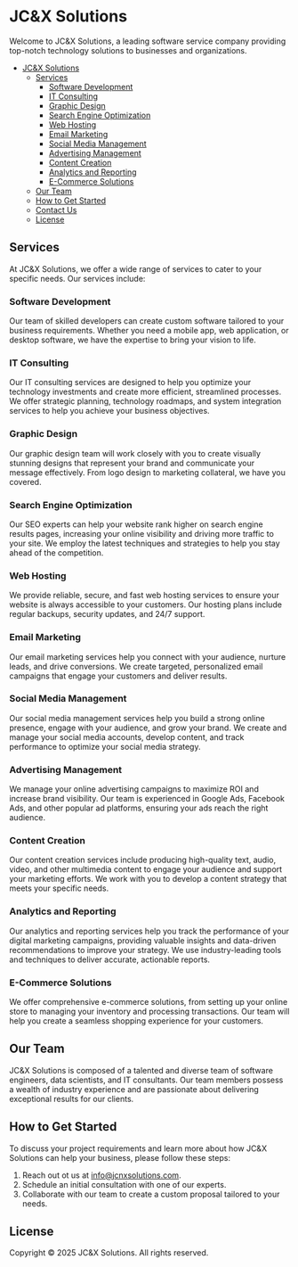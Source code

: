 # JC&X Solutions
Welcome to JC&X Solutions, a leading software service company providing top-notch technology solutions to businesses and organizations.


- [JC\&X Solutions](#jcx-solutions)
  - [Services](#services)
    - [Software Development](#software-development)
    - [IT Consulting](#it-consulting)
    - [Graphic Design](#graphic-design)
    - [Search Engine Optimization](#search-engine-optimization)
    - [Web Hosting](#web-hosting)
    - [Email Marketing](#email-marketing)
    - [Social Media Management](#social-media-management)
    - [Advertising Management](#advertising-management)
    - [Content Creation](#content-creation)
    - [Analytics and Reporting](#analytics-and-reporting)
    - [E-Commerce Solutions](#e-commerce-solutions)
  - [Our Team](#our-team)
  - [How to Get Started](#how-to-get-started)
  - [Contact Us](#contact-us)
  - [License](#license)

## Services
At JC&X Solutions, we offer a wide range of services to cater to your specific needs. Our services include:
### Software Development
Our team of skilled developers can create custom software tailored to your business requirements. Whether you need a mobile app, web application, or desktop software, we have the expertise to bring your vision to life.

### IT Consulting
Our IT consulting services are designed to help you optimize your technology investments and create more efficient, streamlined processes. We offer strategic planning, technology roadmaps, and system integration services to help you achieve your business objectives.

### Graphic Design
Our graphic design team will work closely with you to create visually stunning designs that represent your brand and communicate your message effectively. From logo design to marketing collateral, we have you covered.

### Search Engine Optimization
Our SEO experts can help your website rank higher on search engine results pages, increasing your online visibility and driving more traffic to your site. We employ the latest techniques and strategies to help you stay ahead of the competition.

### Web Hosting
We provide reliable, secure, and fast web hosting services to ensure your website is always accessible to your customers. Our hosting plans include regular backups, security updates, and 24/7 support.

### Email Marketing
Our email marketing services help you connect with your audience, nurture leads, and drive conversions. We create targeted, personalized email campaigns that engage your customers and deliver results.

### Social Media Management
Our social media management services help you build a strong online presence, engage with your audience, and grow your brand. We create and manage your social media accounts, develop content, and track performance to optimize your social media strategy.

### Advertising Management
We manage your online advertising campaigns to maximize ROI and increase brand visibility. Our team is experienced in Google Ads, Facebook Ads, and other popular ad platforms, ensuring your ads reach the right audience.

### Content Creation
Our content creation services include producing high-quality text, audio, video, and other multimedia content to engage your audience and support your marketing efforts. We work with you to develop a content strategy that meets your specific needs.

### Analytics and Reporting
Our analytics and reporting services help you track the performance of your digital marketing campaigns, providing valuable insights and data-driven recommendations to improve your strategy. We use industry-leading tools and techniques to deliver accurate, actionable reports.

### E-Commerce Solutions
We offer comprehensive e-commerce solutions, from setting up your online store to managing your inventory and processing transactions. Our team will help you create a seamless shopping experience for your customers.

## Our Team

JC&X Solutions is composed of a talented and diverse team of software engineers, data scientists, and IT consultants. Our team members possess a wealth of industry experience and are passionate about delivering exceptional results for our clients.

## How to Get Started

To discuss your project requirements and learn more about how JC&X Solutions can help your business, please follow these steps:

1. Reach out ot us at info@jcnxsolutions.com.
2. Schedule an initial consultation with one of our experts.
3. Collaborate with our team to create a custom proposal tailored to your needs.

## License

Copyright © 2025 JC&X Solutions. All rights reserved.
